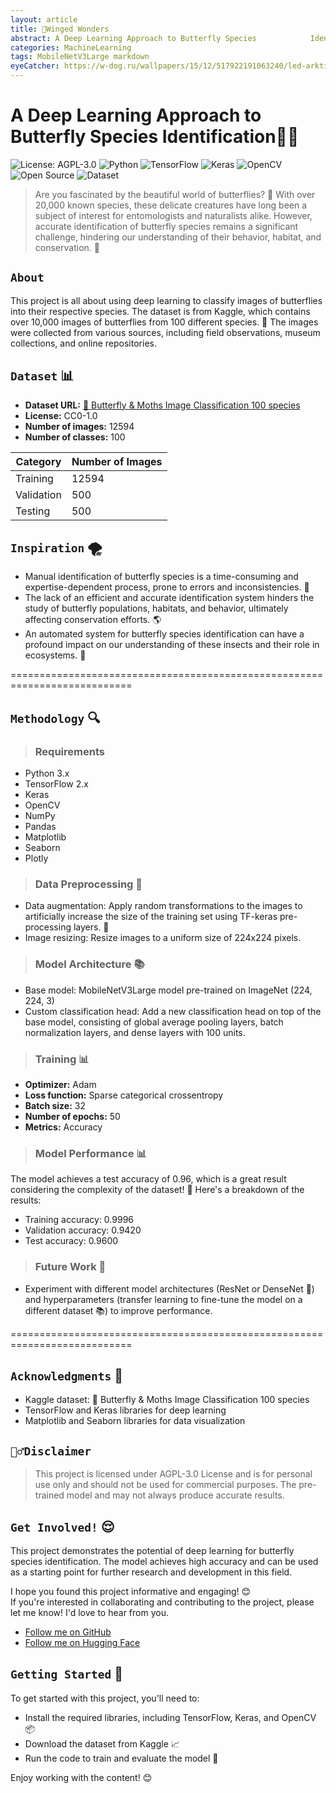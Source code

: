 ```yaml
---
layout: article
title: 🦋Winged Wonders
abstract: A Deep Learning Approach to Butterfly Species            Identification 🌿
categories: MachineLearning
tags: MobileNetV3Large markdown
eyeCatcher: https://w-dog.ru/wallpapers/15/12/517922191063240/led-arktika-toross-zima.jpg
---
```


# A Deep Learning Approach to Butterfly Species Identification🦋🌿


<div style="text-align: left;">
  
  <a href='https://github.com/PhuongFX/ButterFlySpace/blob/main/LICENSE'><img style='display: inline-block; margin: 0; padding: 0;' src='https://img.shields.io/badge/License-AGPL%203.0-blue.svg' alt='License: AGPL-3.0'></a>
  <a href='https://www.python.org/'><img style='display: inline-block; margin: 0; padding: 0;' src='https://img.shields.io/badge/Python-3.x-blue' alt='Python'></a>
  <a href='https://www.tensorflow.org/'><img style='display: inline-block; margin: 0; padding: 0;' src='https://img.shields.io/badge/TensorFlow-2.x-orange' alt='TensorFlow'></a>
  <a href='https://keras.io/'><img style='display: inline-block; margin: 0; padding: 0;' src='https://img.shields.io/badge/Keras-2.x-green' alt='Keras'></a>
  <a href='https://opencv.org/'><img style='display: inline-block; margin: 0; padding: 0;' src='https://img.shields.io/badge/OpenCV-4.x-red' alt='OpenCV'></a>
  <a href='https://github.com/PhuongFX/ButterFlySpace'><img style='display: inline-block; margin: 0; padding: 0;' src='https://img.shields.io/badge/Open%20Source-%E2%9D%A4-green.svg' alt='Open Source'></a>
  <a href='https://www.kaggle.com/datasets/gpiosenka/butterfly-images40-species'><img style='display: inline-block; margin: 0; padding: 0;' src='https://img.shields.io/badge/Dataset-📊-red.svg' alt='Dataset'></a>
  
</div>
        
> Are you fascinated by the beautiful world of butterflies? 🦋 With over 20,000 known species, these delicate creatures have long been a subject of interest for entomologists and naturalists alike. However, accurate identification of butterfly species remains a significant challenge, hindering our understanding of their behavior, habitat, and conservation. 🌿

## `About`
This project is all about using deep learning to classify images of butterflies into their respective species. The dataset is from Kaggle, which contains over 10,000 images of butterflies from 100 different species. 📸
The images were collected from various sources, including field observations, museum collections, and online repositories.


## `Dataset` 📊

* **Dataset URL:** [🐛 Butterfly & Moths Image Classification 100 species](https://www.kaggle.com/datasets/gpiosenka/butterfly-images40-species)
* **License:** CC0-1.0
* **Number of images:** 12594
* **Number of classes:** 100

| Category | Number of Images |
| --- | --- |
| Training | 12594 |
| Validation | 500 |
| Testing | 500 |

## `Inspiration` 🌪️

* Manual identification of butterfly species is a time-consuming and expertise-dependent process, prone to errors and inconsistencies. 📝
* The lack of an efficient and accurate identification system hinders the study of butterfly populations, habitats, and behavior, ultimately affecting conservation efforts. 🌎
* An automated system for butterfly species identification can have a profound impact on our understanding of these insects and their role in ecosystems. 🌟


===========================================================================

## `Methodology` 🔍

> ### Requirements

* Python 3.x
* TensorFlow 2.x
* Keras
* OpenCV
* NumPy
* Pandas
* Matplotlib
* Seaborn
* Plotly
  
> ### Data Preprocessing 🔀

* Data augmentation: Apply random transformations to the images to artificially increase the size of the training set using TF-keras pre-processing layers. 🔀
* Image resizing: Resize images to a uniform size of 224x224 pixels.

> ### Model Architecture 📚

* Base model: MobileNetV3Large model pre-trained on ImageNet (224, 224, 3)
* Custom classification head: Add a new classification head on top of the base model, consisting of global average pooling layers, batch normalization layers, and dense layers with 100 units.

> ### Training 📊

* **Optimizer:** Adam
* **Loss function:** Sparse categorical crossentropy
* **Batch size:** 32
* **Number of epochs:** 50
* **Metrics:** Accuracy

> ### Model Performance 📊

The model achieves a test accuracy of 0.96, which is a great result considering the complexity of the dataset! 🎉 Here's a breakdown of the results:

* Training accuracy: 0.9996
* Validation accuracy: 0.9420
* Test accuracy: 0.9600

> ### Future Work 🚀

* Experiment with different model architectures (ResNet or DenseNet 🤖) and hyperparameters (transfer learning to fine-tune the model on a different dataset 📚) to improve performance.

===========================================================================

## `Acknowledgments` 🙏

* Kaggle dataset: 🐛 Butterfly & Moths Image Classification 100 species
* TensorFlow and Keras libraries for deep learning
* Matplotlib and Seaborn libraries for data visualization

## `🙅‍♂️Disclaimer`

> This project is licensed under AGPL-3.0 License and is for personal use only and should not be used for commercial purposes.
The pre-trained model and may not always produce accurate results.

## `Get Involved!` 😌
This project demonstrates the potential of deep learning for butterfly species identification. 
The model achieves high accuracy and can be used as a starting point for further research and development in this field. 

I hope you found this project informative and engaging! 😊  
If you're interested in collaborating and contributing to the project, please let me know! I'd love to hear from you.
* [Follow me on GitHub](https://github.com/PhuongFX)
* [Follow me on Hugging Face](https://huggingface.co/PhuongFX)

## `Getting Started` 🚀

To get started with this project, you'll need to:

* Install the required libraries, including TensorFlow, Keras, and OpenCV 📦
* Download the dataset from Kaggle 📈
* Run the code to train and evaluate the model 🤖

Enjoy working with the content! 😊

